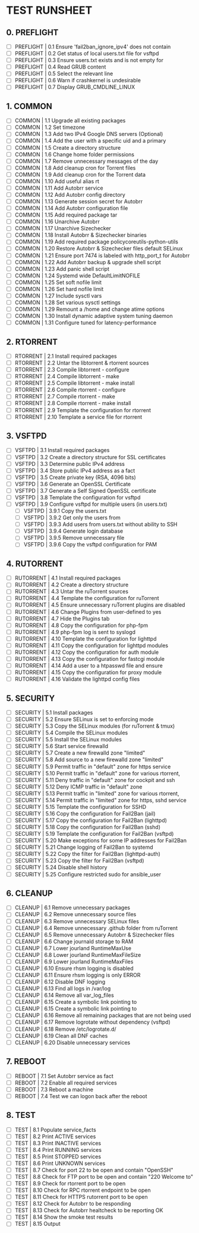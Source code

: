 # TEST RUNSHEET

## 0. PREFLIGHT

- [ ] PREFLIGHT | 0.1 Ensure 'fail2ban_ignore_ipv4' does not contain
- [ ] PREFLIGHT | 0.2 Get status of local users.txt file for vsftpd
- [ ] PREFLIGHT | 0.3 Ensure users.txt exists and is not empty for
- [ ] PREFLIGHT | 0.4 Read GRUB content
- [ ] PREFLIGHT | 0.5 Select the relevant line
- [ ] PREFLIGHT | 0.6 Warn if crashkernel is undesirable
- [ ] PREFLIGHT | 0.7 Display GRUB_CMDLINE_LINUX

## 1. COMMON

- [ ] COMMON | 1.1 Upgrade all existing packages
- [ ] COMMON | 1.2 Set timezone
- [ ] COMMON | 1.3 Add two IPv4 Google DNS servers (Optional)
- [ ] COMMON | 1.4 Add the user with a specific uid and a primary
- [ ] COMMON | 1.5 Create a directory structure
- [ ] COMMON | 1.6 Change home folder permissions
- [ ] COMMON | 1.7 Remove unnecessary messages of the day
- [ ] COMMON | 1.8 Add cleanup cron for Torrent files
- [ ] COMMON | 1.9 Add cleanup cron for the Torrent data
- [ ] COMMON | 1.10 Add useful alias rt
- [ ] COMMON | 1.11 Add Autobrr service
- [ ] COMMON | 1.12 Add Autobrr config directory
- [ ] COMMON | 1.13 Generate session secret for Autobrr
- [ ] COMMON | 1.14 Add Autobrr configuration file
- [ ] COMMON | 1.15 Add required package tar
- [ ] COMMON | 1.16 Unarchive Autobrr
- [ ] COMMON | 1.17 Unarchive Sizechecker
- [ ] COMMON | 1.18 Install Autobrr & Sizechecker binaries
- [ ] COMMON | 1.19 Add required package policycoreutils-python-utils
- [ ] COMMON | 1.20 Restore Autobrr & Sizechecker files default SELinux
- [ ] COMMON | 1.21 Ensure port 7474 is labeled with http_port_t for Autobrr
- [ ] COMMON | 1.22 Add Autobrr backup & upgrade shell script
- [ ] COMMON | 1.23 Add panic shell script
- [ ] COMMON | 1.24 Systemd wide DefaultLimitNOFILE
- [ ] COMMON | 1.25 Set soft nofile limit
- [ ] COMMON | 1.26 Set hard nofile limit
- [ ] COMMON | 1.27 Include sysctl vars
- [ ] COMMON | 1.28 Set various sysctl settings
- [ ] COMMON | 1.29 Remount a /home and change atime options
- [ ] COMMON | 1.30 Install dynamic adaptive system tuning daemon
- [ ] COMMON | 1.31 Configure tuned for latency-performance

## 2. RTORRENT

- [ ] RTORRENT | 2.1 Install required packages
- [ ] RTORRENT | 2.2 Untar the libtorrent & rtorrent sources
- [ ] RTORRENT | 2.3 Compile libtorrent - configure
- [ ] RTORRENT | 2.4 Compile libtorrent - make
- [ ] RTORRENT | 2.5 Compile libtorrent - make install
- [ ] RTORRENT | 2.6 Compile rtorrent - configure
- [ ] RTORRENT | 2.7 Compile rtorrent - make
- [ ] RTORRENT | 2.8 Compile rtorrent - make install
- [ ] RTORRENT | 2.9 Template the configuration for rtorrent
- [ ] RTORRENT | 2.10 Template a service file for rtorrent

## 3. VSFTPD

- [ ] VSFTPD | 3.1 Install required packages
- [ ] VSFTPD | 3.2 Create a directory structure for SSL certificates
- [ ] VSFTPD | 3.3 Determine public IPv4 address
- [ ] VSFTPD | 3.4 Store public IPv4 address as a fact
- [ ] VSFTPD | 3.5 Create private key (RSA, 4096 bits)
- [ ] VSFTPD | 3.6 Generate an OpenSSL Certificate
- [ ] VSFTPD | 3.7 Generate a Self Signed OpenSSL certificate
- [ ] VSFTPD | 3.8 Template the configuration for vsftpd
- [ ] VSFTPD | 3.9 Configure vsftpd for multiple users (in users.txt)
  - [ ] VSFTPD | 3.9.1 Copy the users.txt
  - [ ] VSFTPD | 3.9.2 Get only the users from
  - [ ] VSFTPD | 3.9.3 Add users from users.txt without ability to SSH
  - [ ] VSFTPD | 3.9.4 Generate login database
  - [ ] VSFTPD | 3.9.5 Remove unnecessary file
  - [ ] VSFTPD | 3.9.6 Copy the vsftpd configuration for PAM

## 4. RUTORRENT

- [ ] RUTORRENT | 4.1 Install required packages
- [ ] RUTORRENT | 4.2 Create a directory structure
- [ ] RUTORRENT | 4.3 Untar the ruTorrent sources
- [ ] RUTORRENT | 4.4 Template the configuration for ruTorrent
- [ ] RUTORRENT | 4.5 Ensure unnecessary ruTorrent plugins are disabled
- [ ] RUTORRENT | 4.6 Change Plugins from user-defined to yes
- [ ] RUTORRENT | 4.7 Hide the Plugins tab
- [ ] RUTORRENT | 4.8 Copy the configuration for php-fpm
- [ ] RUTORRENT | 4.9 php-fpm log is sent to syslogd
- [ ] RUTORRENT | 4.10 Template the configuration for lighttpd
- [ ] RUTORRENT | 4.11 Copy the configuration for lighttpd modules
- [ ] RUTORRENT | 4.12 Copy the configuration for auth module
- [ ] RUTORRENT | 4.13 Copy the configuration for fastcgi module
- [ ] RUTORRENT | 4.14 Add a user to a htpasswd file and ensure
- [ ] RUTORRENT | 4.15 Copy the configuration for proxy module
- [ ] RUTORRENT | 4.16 Validate the lighttpd config files

## 5. SECURITY

- [ ] SECURITY | 5.1 Install packages
- [ ] SECURITY | 5.2 Ensure SELinux is set to enforcing mode
- [ ] SECURITY | 5.3 Copy the SELinux modules (for ruTorrent & tmux)
- [ ] SECURITY | 5.4 Compile the SELinux modules
- [ ] SECURITY | 5.5 Install the SELinux modules
- [ ] SECURITY | 5.6 Start service firewalld
- [ ] SECURITY | 5.7 Create a new firewalld zone "limited"
- [ ] SECURITY | 5.8 Add source to a new firewalld zone "limited"
- [ ] SECURITY | 5.9 Permit traffic in "default" zone for https service
- [ ] SECURITY | 5.10 Permit traffic in "default" zone for various rtorrent,
- [ ] SECURITY | 5.11 Deny traffic in "default" zone for cockpit and ssh
- [ ] SECURITY | 5.12 Deny ICMP traffic in "default" zone
- [ ] SECURITY | 5.13 Permit traffic in "limited" zone for various rtorrent,
- [ ] SECURITY | 5.14 Permit traffic in "limited" zone for https, sshd service
- [ ] SECURITY | 5.15 Template the configuration for SSHD
- [ ] SECURITY | 5.16 Copy the configuration for Fail2Ban (jail)
- [ ] SECURITY | 5.17 Copy the configuration for Fail2Ban (lighttpd)
- [ ] SECURITY | 5.18 Copy the configuration for Fail2Ban (sshd)
- [ ] SECURITY | 5.19 Template the configuration for Fail2Ban (vsftpd)
- [ ] SECURITY | 5.20 Make exceptions for some IP addresses for Fail2Ban
- [ ] SECURITY | 5.21 Change logging of Fail2Ban to systemd
- [ ] SECURITY | 5.22 Copy the filter for Fail2Ban (lighttpd-auth)
- [ ] SECURITY | 5.23 Copy the filter for Fail2Ban (vsftpd)
- [ ] SECURITY | 5.24 Disable shell history
- [ ] SECURITY | 5.25 Configure restricted sudo for ansible_user

## 6. CLEANUP

- [ ] CLEANUP | 6.1 Remove unnecessary packages
- [ ] CLEANUP | 6.2 Remove unnecessary source files
- [ ] CLEANUP | 6.3 Remove unnecessary SELinux files
- [ ] CLEANUP | 6.4 Remove unnecessary .github folder from ruTorrent
- [ ] CLEANUP | 6.5 Remove unnecessary Autobrr & Sizechecker files
- [ ] CLEANUP | 6.6 Change journald storage to RAM
- [ ] CLEANUP | 6.7 Lower jourland RuntimeMaxUse
- [ ] CLEANUP | 6.8 Lower jourland RuntimeMaxFileSize
- [ ] CLEANUP | 6.9 Lower jourland RuntimeMaxFiles
- [ ] CLEANUP | 6.10 Ensure rhsm logging is disabled
- [ ] CLEANUP | 6.11 Ensure rhsm logging is only ERROR
- [ ] CLEANUP | 6.12 Disable DNF logging
- [ ] CLEANUP | 6.13 Find all logs in /var/log
- [ ] CLEANUP | 6.14 Remove all var_log_files
- [ ] CLEANUP | 6.15 Create a symbolic link pointing to
- [ ] CLEANUP | 6.15 Create a symbolic link pointing to
- [ ] CLEANUP | 6.16 Remove all remaining packages that are not being used
- [ ] CLEANUP | 6.17 Remove logrotate without dependency (vsftpd)
- [ ] CLEANUP | 6.18 Remove /etc/logrotate.d/
- [ ] CLEANUP | 6.19 Clean all DNF caches
- [ ] CLEANUP | 6.20 Disable unnecessary services

## 7. REBOOT

- [ ] REBOOT | 7.1 Set Autobrr service as fact
- [ ] REBOOT | 7.2 Enable all required services
- [ ] REBOOT | 7.3 Reboot a machine
- [ ] REBOOT | 7.4 Test we can logon back after the reboot

## 8. TEST

- [ ] TEST | 8.1 Populate service_facts
- [ ] TEST | 8.2 Print ACTIVE services
- [ ] TEST | 8.3 Print INACTIVE services
- [ ] TEST | 8.4 Print RUNNING services
- [ ] TEST | 8.5 Print STOPPED services
- [ ] TEST | 8.6 Print UNKNOWN services
- [ ] TEST | 8.7 Check for port 22 to be open and contain "OpenSSH"
- [ ] TEST | 8.8 Check for FTP port to be open and contain "220 Welcome to"
- [ ] TEST | 8.9 Check for rtorrent port to be open
- [ ] TEST | 8.10 Check for RPC rtorrent endpoint to be open
- [ ] TEST | 8.11 Check for HTTPS rutorrent port to be open
- [ ] TEST | 8.12 Check for Autobrr to be responding
- [ ] TEST | 8.13 Check for Autobrr healtcheck to be reporting OK
- [ ] TEST | 8.14 Show the smoke test results
- [ ] TEST | 8.15 Output
